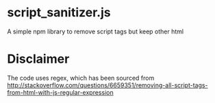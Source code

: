 # script_sanitizer.js
A simple npm library to remove script tags but keep other html

Disclaimer
===
The code uses regex, which has been sourced from http://stackoverflow.com/questions/6659351/removing-all-script-tags-from-html-with-js-regular-expression
